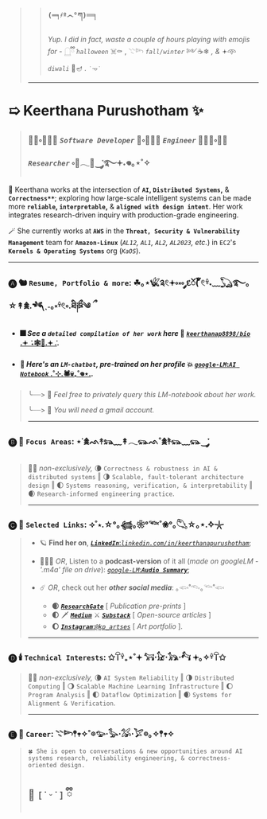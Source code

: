 > > ### `(═╕҂º෴°ཀ)`═╕
> > *Yup. I did in fact, waste a couple of hours playing with emojis for -* 𓉸ྀི݁ *`halloween`* ☠️⚰️ , 𓇢𓆸 *`fall/winter`* ༻☕❄ *, &* 𖥔𖥸 *`diwali`* 🪷🪔 *.* `˙𐃷˙`
> ---
# ➯ Keerthana Purushotham ✨
> ### 🧛‍♀️༚🧙🏽‍♀️ *`Software Developer`* 🧟༚🧝🏽‍♀️ *`Engineer`* 🧚🏼‍♀️༚🧞‍♀️ *`Researcher`* ༚🔮𓂃🦇‿་༘࿐𖥔˖𖦹｡⋆˚✧
> 
 🧹 Keerthana works at the intersection of **`AI`, `Distributed Systems`,** & **`Correctness**`**; exploring how large-scale intelligent systems can be made more **`reliable`, `interpretable`,** & **`aligned with design intent`**. Her work integrates research-driven inquiry with production-grade engineering.

 🪄 She currently works at **`AWS`** in the **`Threat, Security & Vulnerability Management`** team for **`Amazon-Linux`** (*`AL12`, `AL1`, `AL2`, `AL2023`, etc.*) in `EC2`'s **`Kernels & Operating Systems`** org (*`KaOS`*).
 
---
### 🅐 🐿️ **`Resume, Portfolio & more`:** ☘︎｡⋆𓆤༉𓏲𖥔༚༝༚ ༘દၴ( ၴႅၴ𓏲𓍊ּ˖﹏𓆏࿐｡☆↟𖠰.𓆈ˎ˗｡༝𓍊𓏲༚.ཐི༏ཋྀ༄ ྀ 
- #### 🎆 *See a **`detailed compilation of her work`** here* 🧨 [***`keerthanap8898/bio`*** .𖥔 ݁ ˖🕸️👻.𖥔 ݁.](https://github.com/keerthanap8898/bio#-links).
- #### 🎇 *Here's an **`LM-chatbot`**, pre-trained on her profile* 💥 [*`google-LM`*:***`AI Notebook`*** .˚⊹.🕷💀₊˚𖦹⋆.](https://notebooklm.google.com/notebook/fe2125af-e6e0-4815-8181-041b267e3b8b?artifactId=133e9897-8c8b-4dcf-89e3-a0a0da965655). 
>   ╰┈┈> 🦃 *Feel free to privately query this LM-notebook about her work.*
>     
>   ╰┈┈> 🥧 *You will need a gmail account.*
> 
> ---
### 🅑 🧣 **`Focus Areas`**: ⋆˙𖠰ᨒ↟𓃬﹏↟𓂃𓃮ᨒ˚𖠰࣪↟𓃮﹏𓃮‿་༘
> 🍁🍂 *non-exclusively,* 🌘 `Correctness & robustness in AI & distributed systems`  ‖  🌗 `Scalable, fault-tolerant architecture design`  ‖  🌓 `Systems reasoning, verification, & interpretability`  ‖  🌒 `Research-informed engineering practice`.
> 
> ---
### 🅒 🎃 **`Selected Links`**: ⟢˚⋆.☆°｡𓆉｡❀°𓆝˚❀°｡𓆡☆｡⋆.݁݁✧𓇼
> - 🪐 **Find her on**, [***`LinkedIn`***:*`linkedin.com/in/keerthanapurushotham`*](https://linkedin.com/in/keerthanapurushotham);
> 
> - 👩🏽‍🚀 *OR*, Listen to a **podcast-version** of it all (*made on googleLM - '.m4a' file on drive*): [*`google-LM`*:***`Audio Summary`***](https://drive.google.com/file/d/1TIv9bmw2HRo9JkZyHOzG4XH6CTmgmjTd/view);
> 
> - ☄️ *OR*, check out her ***other social media***: ｡𓆟˚𓆞｡𓆝˚𓆟 
>   - **🌒** [***`ResearchGate`***](https://www.researchgate.net/profile/Keerthana-Purushotham) [ *Publication pre-prints* ]
>   - **🌓** 🗡️ ***[`Medium`](https://medium.com/@keerthanapurushotham)*** ⚔️ ***[`Substack`](https://substack.com/@keerthanapurushotham)*** [ *Open-source articles* ]
>   - **🌔** [***`Instagram`***:*`@kp_artses`*](https://instagram.com/kp_artses) [ *Art portfolio* ].
> ---
### 🅓 🕯️ **`Technical Interests`**: ✩𓋼𓍊₊⋆˚𖥔 𓃙⋅𓃠⋅𓃥⋅𓃚 𖥔｡✧𓍊𓋼✩
> 🍁🍂 *non-exclusively,* 🌘 `AI System Reliability`  ‖   🌗 `Distributed Computing`  ‖   🌖 `Scalable Machine Learning Infrastructure`  ‖   🌔 `Program Analysis`  ‖  🌓 `Dataflow Optimization`  ‖   🌒 `Systems for Alignment & Verification`.
> 
> ---
### 🅔 🎿 **`Career`**: 𓇢𓆸𖤣𖥧✧˚𖡼𓅰⋅𓅭⋅𓅮⋅𓅯𖡼｡✧𖤣𖥧✧
> ```
> 🍀 She is open to conversations & new opportunities around AI systems research, reliability engineering, & correctness-oriented design. 
> ```
> 💫 `[˙ᵕ˙]` ྀི
> ---

